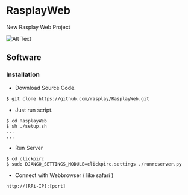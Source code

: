 # RasplayWeb
New Rasplay Web Project

![Alt Text](http://www.rasplay.org/wp-content/uploads/rccar_1.jpg)

## Software

### Installation
  * Download Source Code.
  ```
  $ git clone https://github.com/rasplay/RasplayWeb.git
  ```
  
  * Just run script.
  ```
  $ cd RasplayWeb
  $ sh ./setup.sh
  ...
  ...
  ```
  
  * Run Server
  ```
  $ cd clickpirc
  $ sudo DJANGO_SETTINGS_MODULE=clickpirc.settings ./runrcserver.py
  ```
  
  * Connect with Webbrowser ( like safari )
  ```
  http://[RPi-IP]:[port]
  ```



